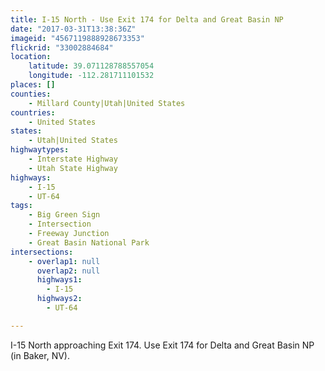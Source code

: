 ```yaml
---
title: I-15 North - Use Exit 174 for Delta and Great Basin NP
date: "2017-03-31T13:38:36Z"
imageid: "4567119888928673353"
flickrid: "33002884684"
location:
    latitude: 39.071128788557054
    longitude: -112.281711101532
places: []
counties:
    - Millard County|Utah|United States
countries:
    - United States
states:
    - Utah|United States
highwaytypes:
    - Interstate Highway
    - Utah State Highway
highways:
    - I-15
    - UT-64
tags:
    - Big Green Sign
    - Intersection
    - Freeway Junction
    - Great Basin National Park
intersections:
    - overlap1: null
      overlap2: null
      highways1:
        - I-15
      highways2:
        - UT-64

---
```

I-15 North approaching Exit 174. Use Exit 174 for Delta and Great Basin NP (in Baker, NV).